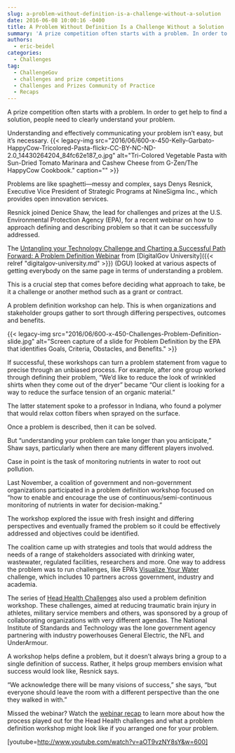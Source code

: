 ```yaml
---
slug: a-problem-without-definition-is-a-challenge-without-a-solution
date: 2016-06-08 10:00:16 -0400
title: A Problem Without Definition Is a Challenge Without a Solution
summary: 'A prize competition often starts with a problem. In order to get help to find a solution, people need to clearly understand your problem. Understanding and effectively communicating your problem isn&rsquo;t easy, but it&rsquo;s necessary. Problems are like spaghetti&mdash;messy and complex, says Denys Resnick, Executive Vice President of Strategic Programs at NineSigma Inc., which provides'
authors:
  - eric-beidel
categories:
  - Challenges
tag:
  - ChallengeGov
  - challenges and prize competitions
  - Challenges and Prizes Community of Practice
  - Recaps
---
```


A prize competition often starts with a problem. In order to get help to find a solution, people need to clearly understand your problem.

Understanding and effectively communicating your problem isn’t easy, but it’s necessary. {{< legacy-img src="2016/06/600-x-450-Kelly-Garbato-HappyCow-Tricolored-Pasta-flickr-CC-BY-NC-ND-2.0\_14430264204\_84fc62e187_o.jpg" alt="Tri-Colored Vegetable Pasta with Sun-Dried Tomato Marinara and Cashew Cheese from G-Zen/The HappyCow Cookbook." caption="" >}} 

Problems are like spaghetti—messy and complex, says Denys Resnick, Executive Vice President of Strategic Programs at NineSigma Inc., which provides open innovation services.

Resnick joined Denice Shaw, the lead for challenges and prizes at the U.S. Environmental Protection Agency (EPA), for a recent webinar on how to approach defining and describing problem so that it can be successfully addressed.

The [Untangling your Technology Challenge and Charting a Successful Path Forward: A Problem Definition Webinar](https://www.youtube.com/watch?v=aOT9vzNY8sY&feature=youtu.be) from [DigitalGov University]({{< relref "digitalgov-university.md" >}}) (DGU) looked at various aspects of getting everybody on the same page in terms of understanding a problem.

This is a crucial step that comes before deciding what approach to take, be it a challenge or another method such as a grant or contract.

A problem definition workshop can help. This is when organizations and stakeholder groups gather to sort through differing perspectives, outcomes and benefits.

{{< legacy-img src="2016/06/600-x-450-Challenges-Problem-Definition-slide.jpg" alt="Screen capture of a slide for Problem Definition by the EPA that identifies Goals, Criteria, Obstacles, and Benefits." >}}

If successful, these workshops can turn a problem statement from vague to precise through an unbiased process. For example, after one group worked through defining their problem, “We’d like to reduce the look of wrinkled shirts when they come out of the dryer” became “Our client is looking for a way to reduce the surface tension of an organic material.”

The latter statement spoke to a professor in Indiana, who found a polymer that would relax cotton fibers when sprayed on the surface.

Once a problem is described, then it can be solved.

But “understanding your problem can take longer than you anticipate,” Shaw says, particularly when there are many different players involved.

Case in point is the task of monitoring nutrients in water to root out pollution.

Last November, a coalition of government and non-government organizations participated in a problem definition workshop focused on “how to enable and encourage the use of continuous/semi-continuous monitoring of nutrients in water for decision-making.”

The workshop explored the issue with fresh insight and differing perspectives and eventually framed the problem so it could be effectively addressed and objectives could be identified.

The coalition came up with strategies and tools that would address the needs of a range of stakeholders associated with drinking water, wastewater, regulated facilities, researchers and more. One way to address the problem was to run challenges, like EPA’s [Visualize Your Water](https://www.challenge.gov/challenge/visualize-your-water/) challenge, which includes 10 partners across government, industry and academia.

The series of [Head Health Challenges](https://ninesights.ninesigma.com/web/head-health) also used a problem definition workshop. These challenges, aimed at reducing traumatic brain injury in athletes, military service members and others, was sponsored by a group of collaborating organizations with very different agendas. The National Institute of Standards and Technology was the lone government agency partnering with industry powerhouses General Electric, the NFL and UnderArmour.

A workshop helps define a problem, but it doesn’t always bring a group to a single definition of success. Rather, it helps group members envision what success would look like, Resnick says.

“We acknowledge there will be many visions of success,” she says, “but everyone should leave the room with a different perspective than the one they walked in with.”

Missed the webinar? Watch the [webinar recap](https://www.youtube.com/watch?v=aOT9vzNY8sY&feature=youtu.be) to learn more about how the process played out for the Head Health challenges and what a problem definition workshop might look like if you arranged one for your problem.

[youtube=http://www.youtube.com/watch?v=aOT9vzNY8sY&w=600]
  
 